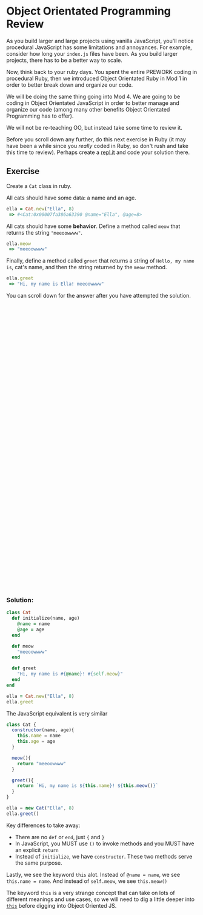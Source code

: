 # Object Orientated Programming Review

As you build larger and large projects using vanilla JavaScript, you'll notice procedural JavaScript has some limitations and annoyances. For example, consider how long your `index.js` files have been. As you build larger projects, there has to be a better way to scale.

Now, think back to your ruby days. You spent the entire PREWORK coding in procedural Ruby, then we introduced Object Orientated Ruby in Mod 1 in order to better break down and organize our code. 

We will be doing the same thing going into Mod 4. We are going to be coding in Object Orientated JavaScript in order to better manage and organize our code (among many other benefits Object Orientated Programming has to offer).

We will not be re-teaching OO, but instead take some time to review it. 

Before you scroll down any further, do this next exercise in Ruby (it may have been a while since you _really_ coded in Ruby, so don't rush and take this time to review). Perhaps create a [repl.it](https://repl.it/languages/ruby) and code your solution there.

## Exercise 

Create a `Cat` class in ruby. 

All cats should have some data: a name and an age. 

```ruby
ella = Cat.new("Ella", 8)
 => #<Cat:0x00007fa386a63390 @name="Ella", @age=8> 
```

All cats should have some **behavior**. Define a method called `meow` that returns the string `"meeoowwww"`.
```ruby
ella.meow
 => "meeoowwww" 
```

Finally, define a method called `greet` that returns a string of `Hello, my name is`, cat's name, and then the string returned by the `meow` method.
```ruby
ella.greet
 => "Hi, my name is Ella! meeoowwww" 
```

You can scroll down for the answer after you have attempted the solution.


<br />
<br />
<br />
<br />
<br />
<br />
<br />
<br />
<br />
<br />
<br />
<br />
<br />
<br />
<br />
<br />
<br />
<br />
<br />
<br />
<br />
<br />
<br />
<br />
<br />
<br />
<br />
<br />
<br />
<br />
<br />
<br />
<br />
<br />
<br />
<br />
<br />
<br />
<br />
<br />
<br />
<br />
<br />
<br />


### Solution: 

```ruby
class Cat
  def initialize(name, age)
    @name = name 
    @age = age 
  end 

  def meow
    "meeoowwww"
  end 

  def greet
    "Hi, my name is #{@name}! #{self.meow}"
  end 
end 

ella = Cat.new("Ella", 8)
ella.greet
```

The JavaScript equivalent is very similar

```js
class Cat {
  constructor(name, age){
    this.name = name 
    this.age = age 
  }

  meow(){
    return "meeoowwww"
  }

  greet(){
    return `Hi, my name is ${this.name}! ${this.meow()}`
  }
}

ella = new Cat("Ella", 8)
ella.greet()
```

Key differences to take away:
* There are no `def` or `end`, just `{` and `}`
* In JavaScript, you MUST use `()` to invoke methods and you MUST have an explicit `return`
* Instead of `initialize`, we have `constructor`. These two methods serve the same purpose. 

Lastly, we see the keyword `this` alot. Instead of `@name = name`, we see `this.name = name`. And instead of `self.meow`, we see `this.meow()`

The keyword `this` is a very strange concept that can take on lots of different meanings and use cases, so we will need to dig a little deeper into [`this`](https://github.com/thuyanduong-flatiron/this) before digging into Object Oriented JS.

